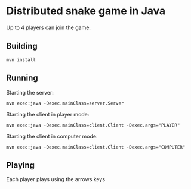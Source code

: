 # Distributed snake game in Java

Up to 4 players can join the game.

## Building

``mvn install``

## Running

Starting the server:

```
mvn exec:java -Dexec.mainClass=server.Server
```

Starting the client in player mode:

```
mvn exec:java -Dexec.mainClass=client.Client -Dexec.args="PLAYER"
```

Starting the client in computer mode:

```
mvn exec:java -Dexec.mainClass=client.Client -Dexec.args="COMPUTER"
```

## Playing

Each player plays using the arrows keys